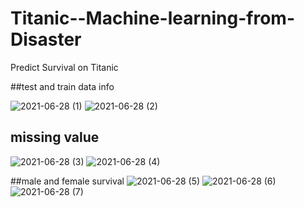 # Titanic--Machine-learning-from-Disaster
Predict Survival on Titanic

##test and train data info

![2021-06-28 (1)](https://user-images.githubusercontent.com/64741151/123654172-1a85be80-d82e-11eb-83dd-046f6fe2328b.png)
![2021-06-28 (2)](https://user-images.githubusercontent.com/64741151/123654175-1bb6eb80-d82e-11eb-9774-75b8eb2719f5.png)

## missing value
![2021-06-28 (3)](https://user-images.githubusercontent.com/64741151/123654181-1ce81880-d82e-11eb-819f-fc5aefd4638c.png)
![2021-06-28 (4)](https://user-images.githubusercontent.com/64741151/123654190-1e194580-d82e-11eb-8d85-9419f3443380.png)


##male and female survival
![2021-06-28 (5)](https://user-images.githubusercontent.com/64741151/123654587-81a37300-d82e-11eb-9842-331e5922bbb8.png)
![2021-06-28 (6)](https://user-images.githubusercontent.com/64741151/123654591-82d4a000-d82e-11eb-9af7-94c152bd064b.png)
![2021-06-28 (7)](https://user-images.githubusercontent.com/64741151/123654595-8405cd00-d82e-11eb-8231-092fde9f3e9f.png)



